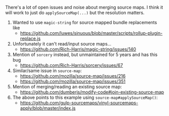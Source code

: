 There's a lot of open issues and noise about merging source maps. I think it
will work to just do `applySourceMap(...)` but the resolution matters.

1. Wanted to use `magic-string` for source mapped bundle replacements like
   - https://github.com/luwes/sinuous/blob/master/scripts/rollup-plugin-replace.js
2. Unfortunately it can't read/input source maps...
   - https://github.com/Rich-Harris/magic-string/issues/140
3. Mention of `sorcery` instead, but unmaintained for 5 years and has this bug
   - https://github.com/Rich-Harris/sorcery/issues/67
4. Similar/same issue in `source-map`:
   - https://github.com/mozilla/source-map/issues/216
   - https://github.com/mozilla/source-map/issues/351
5. Mention of merging/reading an existing source map:
   - https://github.com/dumberjs/modify-code#join-existing-source-map
6. The above points to this example using `source-map#applySourceMap()`:
   - https://github.com/gulp-sourcemaps/vinyl-sourcemaps-apply/blob/master/index.js

